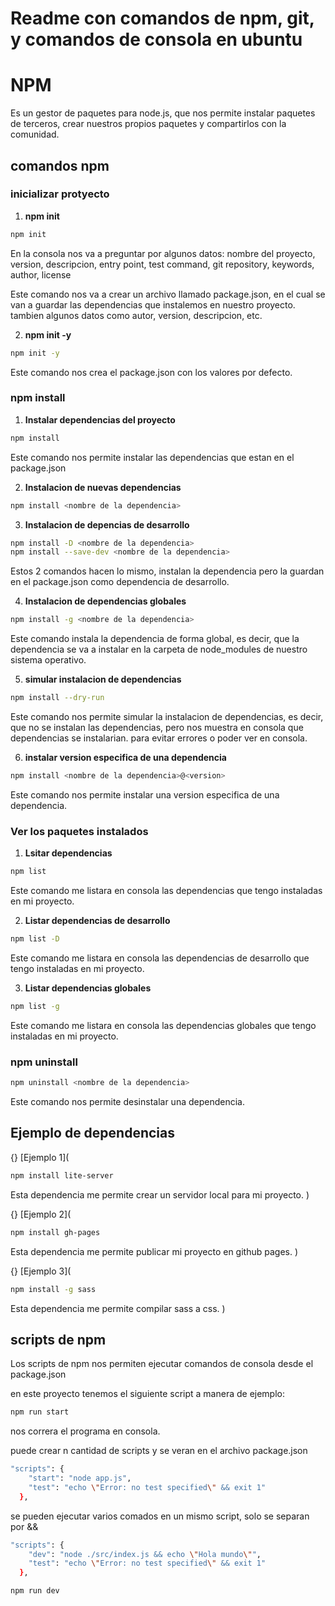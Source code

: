 # Readme con comandos de npm, git, y comandos de consola en ubuntu

# NPM

Es un gestor de paquetes para node.js, que nos permite instalar paquetes de terceros, crear nuestros propios paquetes y compartirlos con la comunidad.

## comandos npm

### inicializar protyecto

1. **npm init**

```bash
npm init
```

En la consola nos va a preguntar por algunos datos:
nombre del proyecto, version, descripcion, entry point, test command, git repository, keywords, author, license

Este comando nos va a crear un archivo llamado package.json, en el cual se van a guardar las dependencias que instalemos en nuestro proyecto. tambien algunos datos como autor, version, descripcion, etc.

2. **npm init -y**

```bash
npm init -y
```

Este comando nos crea el package.json con los valores por defecto.

### npm install

1. **Instalar dependencias del proyecto**

```bash
npm install
```

Este comando nos permite instalar las dependencias que estan en el package.json

2. **Instalacion de nuevas dependencias**

```bash
npm install <nombre de la dependencia>
```

3. **Instalacion de depencias de desarrollo**

```bash
npm install -D <nombre de la dependencia>
npm install --save-dev <nombre de la dependencia>
```

Estos 2 comandos hacen lo mismo, instalan la dependencia pero la guardan en el package.json como dependencia de desarrollo.

4. **Instalacion de dependencias globales**

```bash
npm install -g <nombre de la dependencia>
```

Este comando instala la dependencia de forma global, es decir, que la dependencia se va a instalar en la carpeta de node_modules de nuestro sistema operativo.

5. **simular instalacion de dependencias**

```bash
npm install --dry-run
```

Este comando nos permite simular la instalacion de dependencias, es decir, que no se instalan las dependencias, pero nos muestra en consola que dependencias se instalarian. para evitar errores o poder ver en consola.

6. **instalar version especifica de una dependencia**

```bash
npm install <nombre de la dependencia>@<version>
```

Este comando nos permite instalar una version especifica de una dependencia.

### Ver los paquetes instalados

1. **Lsitar dependencias**

```bash
npm list
```

Este comando me listara en consola las dependencias que tengo instaladas en mi proyecto.

2. **Listar dependencias de desarrollo**

```bash
npm list -D
```

Este comando me listara en consola las dependencias de desarrollo que tengo instaladas en mi proyecto.

3. **Listar dependencias globales**

```bash
npm list -g
```

Este comando me listara en consola las dependencias globales que tengo instaladas en mi proyecto.

### npm uninstall

```bash
npm uninstall <nombre de la dependencia>
```

Este comando nos permite desinstalar una dependencia.

## Ejemplo de dependencias

{} [Ejemplo 1](

```bash
npm install lite-server
```

Esta dependencia me permite crear un servidor local para mi proyecto.
)

{} [Ejemplo 2](

```bash
npm install gh-pages
```

Esta dependencia me permite publicar mi proyecto en github pages.
)

{} [Ejemplo 3](

```bash
npm install -g sass
```

Esta dependencia me permite compilar sass a css.
)

## scripts de npm

Los scripts de npm nos permiten ejecutar comandos de consola desde el package.json

en este proyecto tenemos el siguiente script a manera de ejemplo:

```bash
npm run start
```

nos correra el programa en consola.

puede crear n cantidad de scripts y se veran en el archivo package.json

```bash
"scripts": {
    "start": "node app.js",
    "test": "echo \"Error: no test specified\" && exit 1"
  },
```

se pueden ejecutar varios comados en un mismo script, solo se separan por &&

```bash
"scripts": {
    "dev": "node ./src/index.js && echo \"Hola mundo\"",
    "test": "echo \"Error: no test specified\" && exit 1"
  },
```

```bash
npm run dev
```
